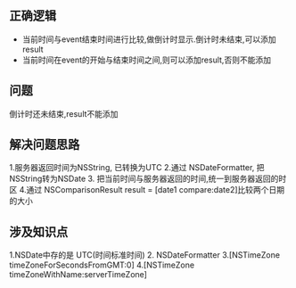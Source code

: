 
## 正确逻辑

- 当前时间与event结束时间进行比较,做倒计时显示.倒计时未结束,可以添加result
- 当前时间在event的开始与结束时间之间,则可以添加result,否则不能添加


## 问题

倒计时还未结束,result不能添加


## 解决问题思路

1.服务器返回时间为NSString, 已转换为UTC
2.通过 NSDateFormatter, 把NSString转为NSDate
3. 把当前时间与服务器返回的时间,统一到服务器返回的时区
4.通过 NSComparisonResult result = [date1 compare:date2]比较两个日期的大小

## 涉及知识点

1.NSDate中存的是 UTC(时间标准时间)
2. NSDateFormatter
3.[NSTimeZone timeZoneForSecondsFromGMT:0]
4.[NSTimeZone timeZoneWithName:serverTimeZone]
